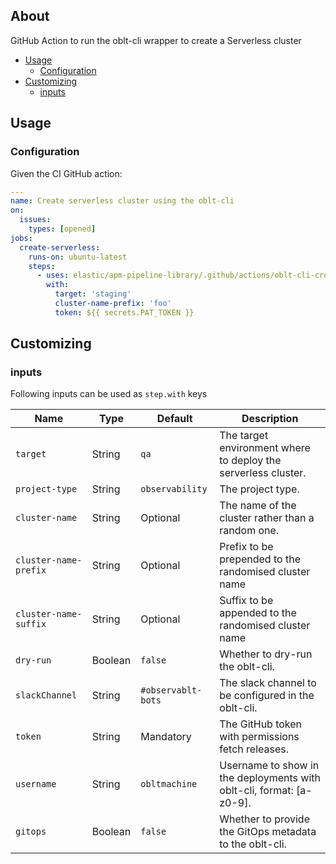 ## About

GitHub Action to run the oblt-cli wrapper to create a Serverless cluster

* [Usage](#usage)
  * [Configuration](#configuration)
* [Customizing](#customizing)
  * [inputs](#inputs)

## Usage

### Configuration

Given the CI GitHub action:

```yaml
---
name: Create serverless cluster using the oblt-cli
on:
  issues:
    types: [opened]
jobs:
  create-serverless:
    runs-on: ubuntu-latest
    steps:
      - uses: elastic/apm-pipeline-library/.github/actions/oblt-cli-create-serverless@current
        with:
          target: 'staging'
          cluster-name-prefix: 'foo'
          token: ${{ secrets.PAT_TOKEN }}
```

## Customizing

### inputs

Following inputs can be used as `step.with` keys

| Name                        | Type    | Default                     | Description                        |
|-----------------------------|---------|-----------------------------|------------------------------------|
| `target`                    | String  | `qa`                        | The target environment where to deploy the serverless cluster. |
| `project-type`              | String  | `observability`             | The project type. |
| `cluster-name`              | String  | Optional                    | The name of the cluster rather than a random one. |
| `cluster-name-prefix`       | String  | Optional                    | Prefix to be prepended to the randomised cluster name |
| `cluster-name-suffix`       | String  | Optional                    | Suffix to be appended to the randomised cluster name |
| `dry-run`                   | Boolean | `false`                     | Whether to dry-run the oblt-cli. |
| `slackChannel`              | String  | `#observablt-bots`          | The slack channel to be configured in the oblt-cli. |
| `token`                     | String  | Mandatory                   | The GitHub token with permissions fetch releases. |
| `username`                  | String  | `obltmachine`               | Username to show in the deployments with oblt-cli, format: [a-z0-9]. |
| `gitops`                    | Boolean | `false`                     | Whether to provide the GitOps metadata to the oblt-cli. |
